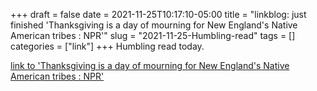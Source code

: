 +++draft = falsedate = 2021-11-25T10:17:10-05:00title = "linkblog: just finished 'Thanksgiving is a day of mourning for New England's Native American tribes : NPR'"slug = "2021-11-25-Humbling-read"tags = []categories = ["link"]+++Humbling read today. [link to 'Thanksgiving is a day of mourning for New England's Native American tribes : NPR'](https://www.npr.org/2021/11/25/1059212893/native-american-tribes-are-gathering-in-plymouth-to-mourn-on-thanksgiving)